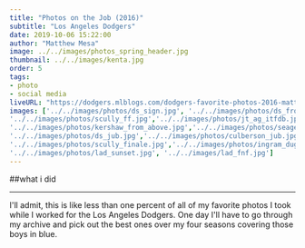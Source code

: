 ```yaml
---
title: "Photos on the Job (2016)"
subtitle: "Los Angeles Dodgers"
date: 2019-10-06 15:22:00
author: "Matthew Mesa"
image: ../../images/photos_spring_header.jpg
thumbnail: ../../images/kenta.jpg
order: 5
tags:
- photo
- social media
liveURL: "https://dodgers.mlblogs.com/dodgers-favorite-photos-2016-matthew-mesa-2b13196612f9"
images: ['../../images/photos/ds_sign.jpg', '../../images/photos/ds_front_office.jpg', '../../images/photos/cody_st_16.jpg', '../../images/photos/mm_8441.jpg', '../../images/photos/joc_drone.jpg','../../images/photos/dre_slide.jpg',
'../../images/photos/scully_ff.jpg','../../images/photos/jt_ag_itfdb.jpg',
'../../images/photos/kershaw_from_above.jpg','../../images/photos/seager_jub.jpg',
'../../images/photos/ds_jub.jpg','../../images/photos/culberson_jub.jpg',
'../../images/photos/scully_finale.jpg','../../images/photos/ingram_dugout.jpg',
'../../images/photos/lad_sunset.jpg', '../../images/lad_fnf.jpg']
---
```

##what i did

***

I'll admit, this is like less than one percent of all of my favorite photos I took while I worked for the Los Angeles Dodgers. One day I'll have to go through my archive and pick out the best ones over my four seasons covering those boys in blue.